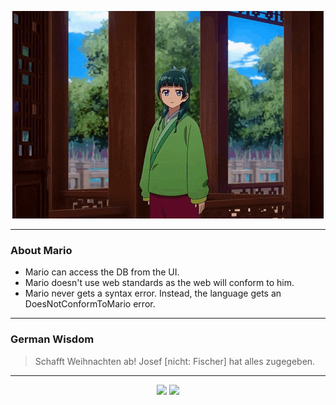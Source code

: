 <p align="center">
  <img src="assets/maomao.gif" />
</p>

---

### About Mario
- Mario can access the DB from the UI.
- Mario doesn't use web standards as the web will conform to him.
- Mario never gets a syntax error.  Instead, the language gets an DoesNotConformToMario error.

---

### German Wisdom
> Schafft Weihnachten ab! Josef [nicht: Fischer] hat alles zugegeben.

---

<p align="center">
  <a>
    <img height="180em" src="https://github-readme-stats-eight-theta.vercel.app/api?username=Torfkopp&show_icons=true&theme=dark&include_all_commits=true&count_private=true"/>
  </a>
  <a href="https://github.com/Torfkopp?tab=repositories">
    <img height="180em" src="https://github-readme-stats-eight-theta.vercel.app/api/top-langs/?username=torfkopp&layout=compact&theme=dark&langs_count=8&hide=java"/>
  </a>
</p>
